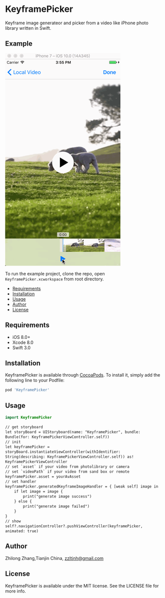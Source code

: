 # KeyframePicker

Keyframe image generateor and picker from a video like iPhone photo library written in Swift.

## Example

![](/Screenshots/screenshot.gif)

To run the example project, clone the repo, open `KeyframePicker.xcworkspace` from root directory.

- [Requirements](#requirements)
- [Installation](#installation)
- [Usage](#usage)
- [Author](#author)
- [License](#license)

## Requirements

- iOS 8.0+
- Xcode 8.0
- Swift 3.0

## Installation

KeyframePicker is available through [CocoaPods](http://cocoapods.org). To install
it, simply add the following line to your Podfile:

``` ruby
pod 'KeyframePicker'

```
## Usage

```swift
import KeyframePicker
```
```siwft
// get storyboard
let storyBoard = UIStoryboard(name: "KeyframePicker", bundle: Bundle(for: KeyframePickerViewController.self))
// init
let keyframePicker = storyBoard.instantiateViewController(withIdentifier: String(describing: KeyframePickerViewController.self)) as! KeyframePickerViewController
// set `asset` if your video from photolibrary or camera
// set `videoPath` if your video from sand box or remote
keyframePicker.asset = yourAvAsset
// set handler
keyframePicker.generatedKeyframeImageHandler = { [weak self] image in
    if let image = image {
        print("generate image success")
    } else {
        print("generate image failed")
    }
}
// show
self?.navigationController?.pushViewController(keyframePicker, animated: true)
 ``` 
## Author

Zhilong Zhang,Tianjin China, zzltjnh@gmail.com

## License

KeyframePicker is available under the MIT license. See the LICENSE file for more info.




